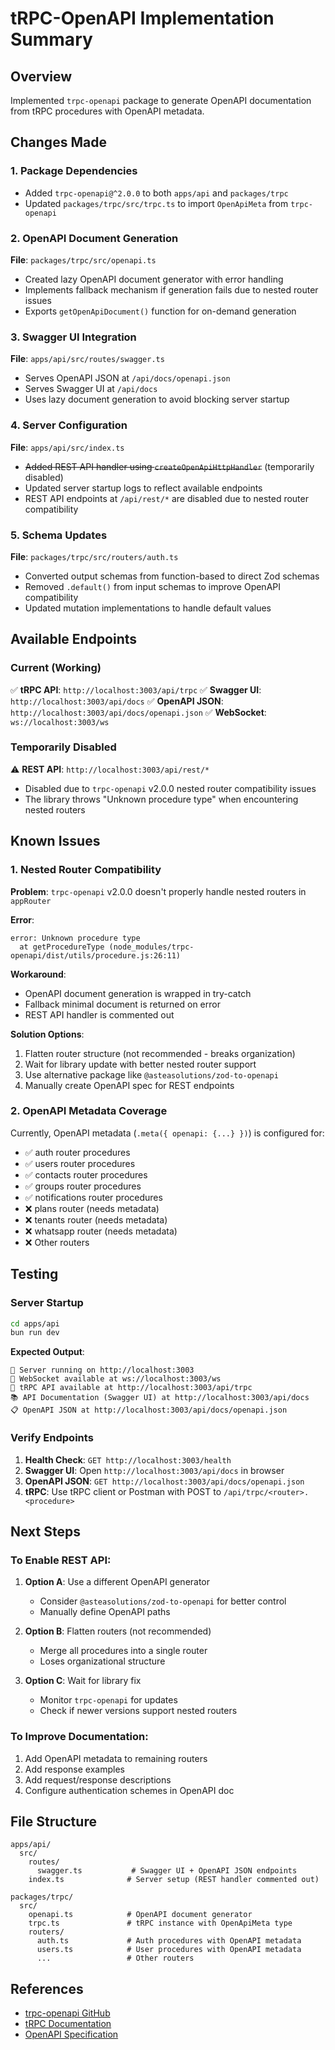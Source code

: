 # tRPC-OpenAPI Implementation Summary

## Overview
Implemented `trpc-openapi` package to generate OpenAPI documentation from tRPC procedures with OpenAPI metadata.

## Changes Made

### 1. Package Dependencies
- Added `trpc-openapi@^2.0.0` to both `apps/api` and `packages/trpc`
- Updated `packages/trpc/src/trpc.ts` to import `OpenApiMeta` from `trpc-openapi`

### 2. OpenAPI Document Generation
**File**: `packages/trpc/src/openapi.ts`
- Created lazy OpenAPI document generator with error handling
- Implements fallback mechanism if generation fails due to nested router issues
- Exports `getOpenApiDocument()` function for on-demand generation

### 3. Swagger UI Integration
**File**: `apps/api/src/routes/swagger.ts`
- Serves OpenAPI JSON at `/api/docs/openapi.json`
- Serves Swagger UI at `/api/docs`
- Uses lazy document generation to avoid blocking server startup

### 4. Server Configuration
**File**: `apps/api/src/index.ts`
- ~~Added REST API handler using `createOpenApiHttpHandler`~~ (temporarily disabled)
- Updated server startup logs to reflect available endpoints
- REST API endpoints at `/api/rest/*` are disabled due to nested router compatibility

### 5. Schema Updates
**File**: `packages/trpc/src/routers/auth.ts`
- Converted output schemas from function-based to direct Zod schemas
- Removed `.default()` from input schemas to improve OpenAPI compatibility
- Updated mutation implementations to handle default values

## Available Endpoints

### Current (Working)
✅ **tRPC API**: `http://localhost:3003/api/trpc`
✅ **Swagger UI**: `http://localhost:3003/api/docs`
✅ **OpenAPI JSON**: `http://localhost:3003/api/docs/openapi.json`
✅ **WebSocket**: `ws://localhost:3003/ws`

### Temporarily Disabled
⚠️ **REST API**: `http://localhost:3003/api/rest/*`
- Disabled due to `trpc-openapi` v2.0.0 nested router compatibility issues
- The library throws "Unknown procedure type" when encountering nested routers

## Known Issues

### 1. Nested Router Compatibility
**Problem**: `trpc-openapi` v2.0.0 doesn't properly handle nested routers in `appRouter`

**Error**:
```
error: Unknown procedure type
  at getProcedureType (node_modules/trpc-openapi/dist/utils/procedure.js:26:11)
```

**Workaround**: 
- OpenAPI document generation is wrapped in try-catch
- Fallback minimal document is returned on error
- REST API handler is commented out

**Solution Options**:
1. Flatten router structure (not recommended - breaks organization)
2. Wait for library update with better nested router support
3. Use alternative package like `@asteasolutions/zod-to-openapi`
4. Manually create OpenAPI spec for REST endpoints

### 2. OpenAPI Metadata Coverage
Currently, OpenAPI metadata (`.meta({ openapi: {...} })`) is configured for:
- ✅ auth router procedures
- ✅ users router procedures  
- ✅ contacts router procedures
- ✅ groups router procedures
- ✅ notifications router procedures
- ❌ plans router (needs metadata)
- ❌ tenants router (needs metadata)
- ❌ whatsapp router (needs metadata)
- ❌ Other routers

## Testing

### Server Startup
```bash
cd apps/api
bun run dev
```

**Expected Output**:
```
🚀 Server running on http://localhost:3003
📡 WebSocket available at ws://localhost:3003/ws
📄 tRPC API available at http://localhost:3003/api/trpc
📚 API Documentation (Swagger UI) at http://localhost:3003/api/docs
📋 OpenAPI JSON at http://localhost:3003/api/docs/openapi.json
```

### Verify Endpoints
1. **Health Check**: `GET http://localhost:3003/health`
2. **Swagger UI**: Open `http://localhost:3003/api/docs` in browser
3. **OpenAPI JSON**: `GET http://localhost:3003/api/docs/openapi.json`
4. **tRPC**: Use tRPC client or Postman with POST to `/api/trpc/<router>.<procedure>`

## Next Steps

### To Enable REST API:
1. **Option A**: Use a different OpenAPI generator
   - Consider `@asteasolutions/zod-to-openapi` for better control
   - Manually define OpenAPI paths

2. **Option B**: Flatten routers (not recommended)
   - Merge all procedures into a single router
   - Loses organizational structure

3. **Option C**: Wait for library fix
   - Monitor `trpc-openapi` for updates
   - Check if newer versions support nested routers

### To Improve Documentation:
1. Add OpenAPI metadata to remaining routers
2. Add response examples
3. Add request/response descriptions
4. Configure authentication schemes in OpenAPI doc

## File Structure
```
apps/api/
  src/
    routes/
      swagger.ts           # Swagger UI + OpenAPI JSON endpoints
    index.ts              # Server setup (REST handler commented out)

packages/trpc/
  src/
    openapi.ts            # OpenAPI document generator
    trpc.ts               # tRPC instance with OpenApiMeta type
    routers/
      auth.ts             # Auth procedures with OpenAPI metadata
      users.ts            # User procedures with OpenAPI metadata
      ...                 # Other routers
```

## References
- [trpc-openapi GitHub](https://github.com/jlalmes/trpc-openapi)
- [tRPC Documentation](https://trpc.io)
- [OpenAPI Specification](https://swagger.io/specification/)
